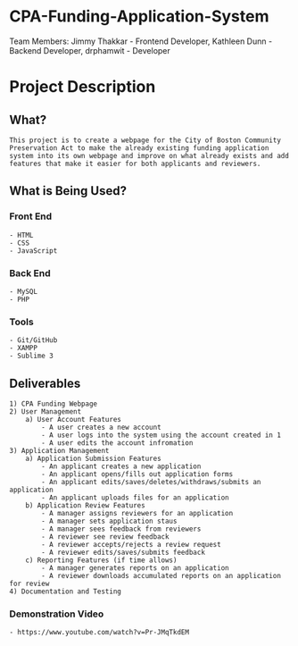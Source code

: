 # CPA-Funding-Application-System
Team Members: Jimmy Thakkar - Frontend Developer, Kathleen Dunn - Backend Developer, drphamwit - Developer
# Project Description
 ## What?
 	This project is to create a webpage for the City of Boston Community Preservation Act to make the already existing funding application system into its own webpage and improve on what already exists and add features that make it easier for both applicants and reviewers.
## What is Being Used?
### Front End
	- HTML
	- CSS
	- JavaScript
### Back End
	- MySQL
	- PHP
### Tools
	- Git/GitHub
	- XAMPP
	- Sublime 3
## Deliverables
	1) CPA Funding Webpage
	2) User Management
		a) User Account Features
			- A user creates a new account
			- A user logs into the system using the account created in 1
			- A user edits the account infromation
	3) Application Management
		a) Application Submission Features
			- An applicant creates a new application
			- An applicant opens/fills out application forms
			- An applicant edits/saves/deletes/withdraws/submits an application
			- An applicant uploads files for an application
		b) Application Review Features
			- A manager assigns reviewers for an application
			- A manager sets application staus
			- A manager sees feedback from reviewers
			- A reviewer see review feedback
			- A reviewer accepts/rejects a review request
			- A reviewer edits/saves/submits feedback
		c) Reporting Features (if time allows)
			- A manager generates reports on an application
			- A reviewer downloads accumulated reports on an application for review
	4) Documentation and Testing
### Demonstration Video
	- https://www.youtube.com/watch?v=Pr-JMqTkdEM
